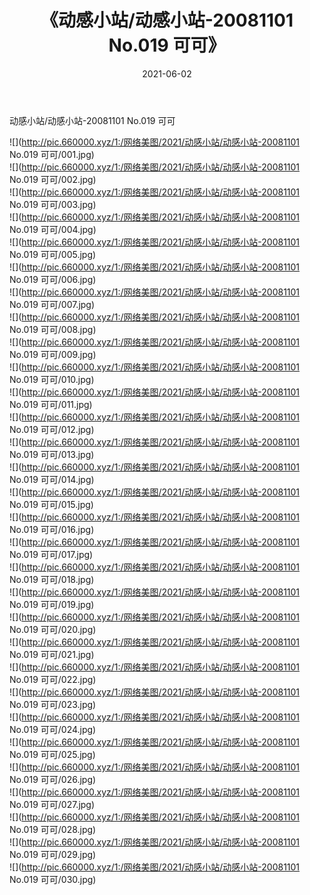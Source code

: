 ﻿---
layout: post
title:  《动感小站/动感小站-20081101 No.019 可可》
date:   2021-06-02
img: http://pic.660000.xyz/1:/网络美图/2021/动感小站/动感小站-20081101 No.019 可可/000.jpg
categories: [美女, 清纯, 唯美]
---

动感小站/动感小站-20081101 No.019 可可

 ![](http://pic.660000.xyz/1:/网络美图/2021/动感小站/动感小站-20081101 No.019 可可/001.jpg) <br>![](http://pic.660000.xyz/1:/网络美图/2021/动感小站/动感小站-20081101 No.019 可可/002.jpg) <br>![](http://pic.660000.xyz/1:/网络美图/2021/动感小站/动感小站-20081101 No.019 可可/003.jpg) <br>![](http://pic.660000.xyz/1:/网络美图/2021/动感小站/动感小站-20081101 No.019 可可/004.jpg) <br>![](http://pic.660000.xyz/1:/网络美图/2021/动感小站/动感小站-20081101 No.019 可可/005.jpg) <br>![](http://pic.660000.xyz/1:/网络美图/2021/动感小站/动感小站-20081101 No.019 可可/006.jpg) <br>![](http://pic.660000.xyz/1:/网络美图/2021/动感小站/动感小站-20081101 No.019 可可/007.jpg) <br>![](http://pic.660000.xyz/1:/网络美图/2021/动感小站/动感小站-20081101 No.019 可可/008.jpg) <br>![](http://pic.660000.xyz/1:/网络美图/2021/动感小站/动感小站-20081101 No.019 可可/009.jpg) <br>![](http://pic.660000.xyz/1:/网络美图/2021/动感小站/动感小站-20081101 No.019 可可/010.jpg) <br>![](http://pic.660000.xyz/1:/网络美图/2021/动感小站/动感小站-20081101 No.019 可可/011.jpg) <br>![](http://pic.660000.xyz/1:/网络美图/2021/动感小站/动感小站-20081101 No.019 可可/012.jpg) <br>![](http://pic.660000.xyz/1:/网络美图/2021/动感小站/动感小站-20081101 No.019 可可/013.jpg) <br>![](http://pic.660000.xyz/1:/网络美图/2021/动感小站/动感小站-20081101 No.019 可可/014.jpg) <br>![](http://pic.660000.xyz/1:/网络美图/2021/动感小站/动感小站-20081101 No.019 可可/015.jpg) <br>![](http://pic.660000.xyz/1:/网络美图/2021/动感小站/动感小站-20081101 No.019 可可/016.jpg) <br>![](http://pic.660000.xyz/1:/网络美图/2021/动感小站/动感小站-20081101 No.019 可可/017.jpg) <br>![](http://pic.660000.xyz/1:/网络美图/2021/动感小站/动感小站-20081101 No.019 可可/018.jpg) <br>![](http://pic.660000.xyz/1:/网络美图/2021/动感小站/动感小站-20081101 No.019 可可/019.jpg) <br>![](http://pic.660000.xyz/1:/网络美图/2021/动感小站/动感小站-20081101 No.019 可可/020.jpg) <br>![](http://pic.660000.xyz/1:/网络美图/2021/动感小站/动感小站-20081101 No.019 可可/021.jpg) <br>![](http://pic.660000.xyz/1:/网络美图/2021/动感小站/动感小站-20081101 No.019 可可/022.jpg) <br>![](http://pic.660000.xyz/1:/网络美图/2021/动感小站/动感小站-20081101 No.019 可可/023.jpg) <br>![](http://pic.660000.xyz/1:/网络美图/2021/动感小站/动感小站-20081101 No.019 可可/024.jpg) <br>![](http://pic.660000.xyz/1:/网络美图/2021/动感小站/动感小站-20081101 No.019 可可/025.jpg) <br>![](http://pic.660000.xyz/1:/网络美图/2021/动感小站/动感小站-20081101 No.019 可可/026.jpg) <br>![](http://pic.660000.xyz/1:/网络美图/2021/动感小站/动感小站-20081101 No.019 可可/027.jpg) <br>![](http://pic.660000.xyz/1:/网络美图/2021/动感小站/动感小站-20081101 No.019 可可/028.jpg) <br>![](http://pic.660000.xyz/1:/网络美图/2021/动感小站/动感小站-20081101 No.019 可可/029.jpg) <br>![](http://pic.660000.xyz/1:/网络美图/2021/动感小站/动感小站-20081101 No.019 可可/030.jpg) <br>